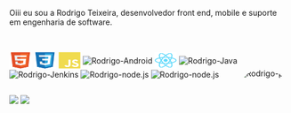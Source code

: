  Oiii eu sou a Rodrigo Teixeira, desenvolvedor front end, mobile e suporte em engenharia de software.
##
<div style="display: inline_block"><br>
  
   <img align="center" alt="Rodrigo-HTML" height="30" width="40" src="https://raw.githubusercontent.com/devicons/devicon/master/icons/html5/html5-original.svg"/>
  <img align="center" alt="Rodrigo-CSS" height="30" width="40" src="https://raw.githubusercontent.com/devicons/devicon/master/icons/css3/css3-original.svg">
  <img align="center" alt="Rodrigo-Js" height="30" width="40" src="https://raw.githubusercontent.com/devicons/devicon/master/icons/javascript/javascript-plain.svg">
 <img align="center" alt="Rodrigo-Android" height="30" width="40"
src="https://cdn.jsdelivr.net/gh/devicons/devicon/icons/android/android-original.svg" />
  <img align="center" alt="Rodrigo-React" height="30" width="40" src="https://raw.githubusercontent.com/devicons/devicon/master/icons/react/react-original.svg">
 <img align="center" alt="Rodrigo-Java" height="30" width="40"           src="https://cdn.jsdelivr.net/gh/devicons/devicon/icons/docker/docker-plain-wordmark.svg" />
  <img align="center" alt="Rodrigo-Jenkins" height="30" width="40"  src="https://cdn.jsdelivr.net/gh/devicons/devicon/icons/jenkins/jenkins-original.svg" />
  <img align="center" alt="Rodrigo-node.js" height="30" width="40"      src="https://cdn.jsdelivr.net/gh/devicons/devicon/icons/nodejs/nodejs-original.svg" />
  <img align="center" alt="Rodrigo-node.js" height="30" width="40"   
  src="https://cdn.jsdelivr.net/gh/devicons/devicon/icons/java/java-original.svg" />
  <img align="right" alt="Rodrigo-pic" height="150" style="border-radius:50px;" src="https://www.linkedin.com/feed/update/urn:li:activity:7020578849952251904/">
</div>

  ##
 
<div> 

  <a href = "https://mail.google.com/mail/u/0/?tab=rm#inbox"><img src="https://img.shields.io/badge/-Gmail-%23333?style=for-the-badge&logo=gmail&logoColor=white" target="_blank"></a>
  <a href="" target="_blank"><img src="https://img.shields.io/badge/-LinkedIn-%230077B5?style=for-the-badge&logo=linkedin&logoColor=white" target="_blank"></a> 
  
</div>
